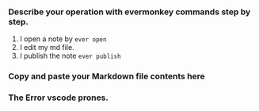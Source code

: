 ### Describe your operation with evermonkey commands step by step.

1. I open a note by `ever open`
2. I edit my md file.
3. I publish the note `ever publish`

### Copy and paste your Markdown file contents here

### The Error vscode prones.

